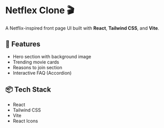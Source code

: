 # Netflex Clone 🎬

A Netflix-inspired front page UI built with **React**, **Tailwind CSS**, and **Vite**.

## 🚀 Features
- Hero section with background image
- Trending movie cards
- Reasons to join section
- Interactive FAQ (Accordion)

## 📦 Tech Stack
- React
- Tailwind CSS
- Vite
- React Icons

